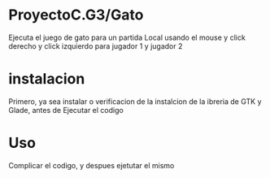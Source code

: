 # ProyectoC.G3/Gato

Ejecuta el juego de gato para un partida Local usando el mouse y click derecho y click izquierdo para jugador 1 y jugador 2

# instalacion

Primero, ya sea instalar o verificacion de la instalcion de la ibreria de GTK y Glade, antes de Ejecutar el codigo

# Uso

Complicar el codigo, y despues ejetutar el mismo


